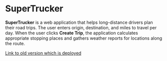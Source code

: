 # SuperTrucker

**SuperTrucker** is a web application that helps long-distance drivers plan their road trips.
The user enters origin, destination, and miles to travel per day. When the user clicks **Create Trip**, the application calculates appropriate stopping places and gathers weather reports for locations along the route.

[Link to old version which is deployed](https://travelers-helper.herokuapp.com/)